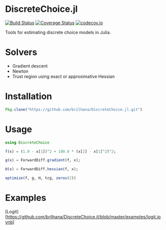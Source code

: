 # DiscreteChoice.jl

[![Build Status](https://travis-ci.org/brilhana/DiscreteChoice.jl.svg?branch=master)](https://travis-ci.org/brilhana/DiscreteChoice.jl)
[![Coverage Status](https://coveralls.io/repos/brilhana/DiscreteChoice.jl/badge.svg?branch=master&service=github)](https://coveralls.io/github/brilhana/DiscreteChoice.jl?branch=master)
[![codecov.io](http://codecov.io/github/brilhana/DiscreteChoice.jl/coverage.svg?branch=master)](http://codecov.io/github/brilhana/DiscreteChoice.jl?branch=master)

Tools for estimating discrete choice models in Julia.

# Solvers

- Gradient descent
- Newton
- Trust region using exact or approximative Hessian

# Installation

```julia
Pkg.clone("https://github.com/brilhana/DiscreteChoice.jl.git")
```

# Usage

```julia
using DiscreteChoice

f(x) = (1.0 - x[1])^2 + 100.0 * (x[2] - x[1]^2)^2;

g(x) = ForwardDiff.gradient(f, x);

H(x) = ForwardDiff.hessian(f, x);

optimize(f, g, H, tcg, zeros(2))
```

# Examples
[Logit][https://github.com/brilhana/DiscreteChoice.jl/blob/master/examples/logit.ipynb]
